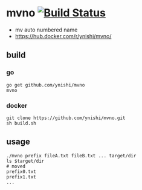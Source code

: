 # mvno [![Build Status](https://travis-ci.org/ynishi/mvno.svg?branch=master)](https://travis-ci.org/ynishi/mvno)
* mv auto numbered name
* https://hub.docker.com/r/ynishi/mvno/

## build
### go
```
go get github.com/ynishi/mvno
mvno
```
### docker
```
git clone https://github.com/ynishi/mvno.git 
sh build.sh
```
## usage
```
./mvno prefix fileA.txt fileB.txt ... target/dir
ls $target/dir
# moved
prefix0.txt
prefix1.txt
...
```
